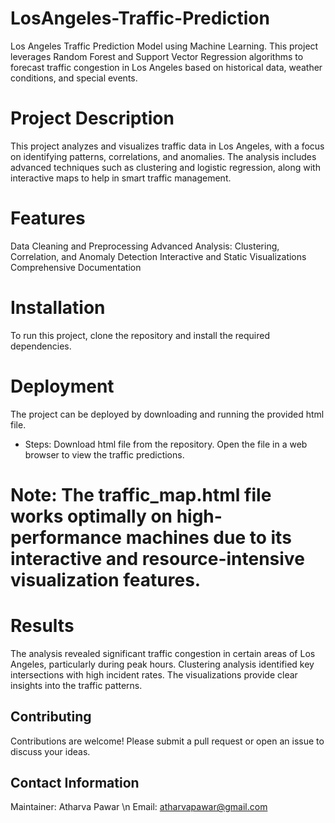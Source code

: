 # LosAngeles-Traffic-Prediction
Los Angeles Traffic Prediction Model using Machine Learning. This project leverages Random Forest and Support Vector Regression algorithms to forecast traffic congestion in Los Angeles based on historical data, weather conditions, and special events. 
#  Project Description
This project analyzes and visualizes traffic data in Los Angeles, with a focus on identifying patterns, correlations, and anomalies. The analysis includes advanced techniques such as clustering and logistic regression, along with interactive maps to help in smart traffic management.
# Features
Data Cleaning and Preprocessing
Advanced Analysis: Clustering, Correlation, and Anomaly Detection
Interactive and Static Visualizations
Comprehensive Documentation

# Installation
To run this project, clone the repository and install the required dependencies.

# Deployment
The project can be deployed by downloading and running the provided html file.

- Steps:
Download html file from the repository.
Open the file in a web browser to view the traffic predictions.
# Note: The traffic_map.html file works optimally on high-performance machines due to its interactive and resource-intensive visualization features.

# Results
The analysis revealed significant traffic congestion in certain areas of Los Angeles, particularly during peak hours. Clustering analysis identified key intersections with high incident rates. The visualizations provide clear insights into the traffic patterns.

## Contributing
Contributions are welcome! Please submit a pull request or open an issue to discuss your ideas.


## Contact Information
Maintainer: Atharva Pawar \n
Email: atharvapawar@gmail.com
